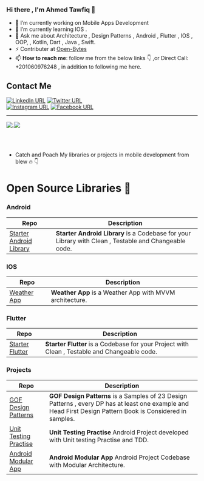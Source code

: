 ### Hi there , I'm Ahmed Tawfiq 👋

- 🔭 I’m currently working on Mobile Apps Development
- 🌱 I’m currently learning IOS .
- 💬 Ask me about Architecture , Design Patterns , Android , Flutter , IOS , OOP, , Kotlin, Dart , Java , Swift. 
- ⚡ Contributer at  [Open-Bytes](https://github.com/Open-Bytes) 
- 📫 **How to reach me**: follow me from the below links :point_down: ,or Direct Call: +201060976248 , in addition to following me here.

## Contact Me

[![LinkedIn URL](https://img.shields.io/static/v1?color=green&label=linkedin&logo=linkedin&logoColor=blue&style=for-the-badge&message=Connect)](https://www.linkedin.com/in/ahmed-tawfiiq/)
[![Twitter URL](https://img.shields.io/static/v1?color=green&label=Twitter%20&logo=twitter&logoColor=9cf&style=for-the-badge&message=Follow)](https://twitter.com/AhmTawfiiq)
<br />
[![Instagram URL](https://img.shields.io/static/v1?color=green&label=Instagram&logo=Instagram&logoColor=red&style=for-the-badge&message=Connect)](https://www.instagram.com/ahmed_a.tawfiq/)
[![Facebook URL](https://img.shields.io/static/v1?color=green&label=Facebook&logo=Facebook&logoColor=blue&style=for-the-badge&message=Connect)](https://www.facebook.com/profile.php?id=100003771540586)

<!-- /https://github.com/anuraghazra/github-readme-stats#themes -->
<hr/>
<a href="https://github.com/AhmedTawfiqM">
  <img align="center" src="https://github-readme-stats.vercel.app/api?username=AhmedTawfiqM&count_private=true&show_icons=true&theme=gruvbox&hide_border=false" />
</a>
<!-- <br /> -->
<a href="https://github.com/AhmedTawfiqM">
  <img align="center" src="https://github-readme-stats.vercel.app/api/top-langs/?username=AhmedTawfiqM&layout=compact&theme=synthwave&hide_border=false" />
</a>

<br /> <br /> 
 - Catch and Poach My libraries or projects in mobile development from blew 🔥 👇

# Open Source Libraries 🔔

### Android

|       **Repo**                                                                   |                     **Description**                                                                             |
| ------------------------- | -----------------------------------------------------------------------------------------------------------------------------------------------------------------------|
|   [Starter Android Library](https://github.com/AhmedTawfiqM/Starter-Android-Library)   |  **Starter Android Library** is a Codebase for your Library with Clean , Testable and Changeable code.    

### IOS 

|       **Repo**                                                                   |                     **Description**                                                                             |
| ------------------------- | -----------------------------------------------------------------------------------------------------------------------------------------------------------------------|
|   [Weather App](https://github.com/AhmedTawfiqM/WeatherApp-IOS)   |  **Weather App** is a Weather App with MVVM architecture.    

### Flutter

|       **Repo**                                                                   |                     **Description**                                                                             |
| ------------------------- | -----------------------------------------------------------------------------------------------------------------------------------------------------------------------|
|   [Starter Flutter](https://github.com/AhmedTawfiqM/Starter-Flutter)   |  **Starter Flutter** is a Codebase for your Project with Clean , Testable and Changeable code.                                 |


### Projects

|       **Repo**                                                                   |                     **Description**                                                                             |
| ------------------------- | -----------------------------------------------------------------------------------------------------------------------------------------------------------------------|
|   [GOF Design Patterns](https://github.com/AhmedTawfiqM/GOF-Design-Pattern)   |  **GOF Design Patterns** is a Samples of 23 Design Patterns , every DP has at least one example and Head First Design Pattern Book is Considered in samples.                                 |
|   [Unit Testing Practise](https://github.com/AhmedTawfiqM/UnitTestingPractice)   |  **Unit Testing Practise** Android Project developed with Unit testing Practise and TDD.                                 |
|   [Android Modular App](https://github.com/AhmedTawfiqM/Modular_App)   |  **Android Modular App** Android Project Codebase with Modular Architecture.                                 |



<!--
**AhmedTawfiqM/AhmedTawfiqM** is a ✨ _special_ ✨ repository because its `README.md` (this file) appears on your GitHub profile.

Here are some ideas to get you started:

- 🔭 I’m currently working on ...
- 🌱 I’m currently learning ...
- 👯 I’m looking to collaborate on ...
- 🤔 I’m looking for help with ...
- 💬 Ask me about ...
- 📫 How to reach me: ...
- 😄 Pronouns: ...
- ⚡ Fun fact: ...
-->
